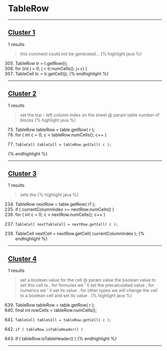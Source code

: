 # TableRow

***

## [Cluster 1](./1)
1 results
> this comment could not be generated...
{% highlight java %}
305. TableRow tr = t.getRow(i);
310. for (int j = 0; j < tr.numCells(); j++) {
311.   TableCell tc = tr.getCell(j);
{% endhighlight %}

***

## [Cluster 2](./2)
1 results
> set the top - left column index on the sheet @ param table number of blocks 
{% highlight java %}
75. TableRow tableRow = table.getRow( r );
76. for ( int c = 0; c < tableRow.numCells(); c++ )
78.     TableCell tableCell = tableRow.getCell( c );
{% endhighlight %}

***

## [Cluster 3](./3)
1 results
> sets the 
{% highlight java %}
234. TableRow nextRow = table.getRow( r1 );
235. if ( currentColumnIndex >= nextRow.numCells() )
241. for ( int c = 0; c < nextRow.numCells(); c++ )
243.     TableCell nextTableCell = nextRow.getCell( c );
266. TableCell nextCell = nextRow.getCell( currentColumnIndex );
{% endhighlight %}

***

## [Cluster 4](./4)
1 results
> set a boolean value for the cell @ param value the boolean value to set this cell to . for formulas we ' ll set the precalculated value , for numerics we ' ll set its value . for other types we will change the cell to a boolean cell and set its value . 
{% highlight java %}
639. TableRow tableRow = table.getRow( r );
647. final int rowCells = tableRow.numCells();
650.     TableCell tableCell = tableRow.getCell( c );
661.     if ( tableRow.isTableHeader() )
712. if ( tableRow.isTableHeader() )
{% endhighlight %}

***

